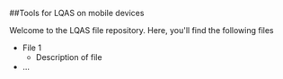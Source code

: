 ##Tools for LQAS on mobile devices

Welcome to the LQAS file repository. Here, you'll find the following files
* File 1
  + Description of file
* ...


